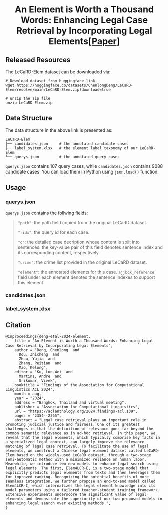 <div align="center">
<h1>An Element is Worth a Thousand Words: Enhancing Legal Case Retrieval by Incorporating Legal Elements[<a href="https://aclanthology.org/2024.findings-acl.139/">Paper</a>]</h1>
</div>

## Released Resources
The LeCaRD-Elem dataset can be downloaded via:
```shell
# Download dataset from huggingface link
wget https://huggingface.co/datasets/ChenlongDeng/LeCaRD-Elem/resolve/main/LeCaRD-Elem.zip?download=true

# unzip the zip file
unzip LeCaRD-Elem.zip
```

## Data Structure
The data structure in the above link is presented as:
```
LeCaRD-Elem
├── candidates.json     # the annotated candidate cases
├── label_system.xlsx   # the element label taxonomy of our LeCaRD-Elem
└── querys.json         # the annotated query cases
```
`querys.json` contains 107 query cases, while `candidates.json` contains 9088 candidate cases. You can load them in Python using `json.load()` function.

## Usage

### querys.json
`querys.json` contains the follwing fields:

> `"path"`: the path field copied from the original LeCaRD dataset.
>
> `"ridx"`: the query id for each case.
>
> `"q"`: the detailed case decription whose content is split into sentences. the key-value pair of this field denotes sentence index and its corresponding content, respectively.
>
> `"crime"`: the crime list provided in the original LeCaRD dataset.
>
> `"element"`: the annotated elements for this case. `ajjbqk_reference` field under each element denotes the sentence indexes to support this element.


### candidates.json

### label_system.xlsx

## Citation
```
@inproceedings{deng-etal-2024-element,
    title = "An Element is Worth a Thousand Words: Enhancing Legal Case Retrieval by Incorporating Legal Elements",
    author = "Deng, Chenlong  and
      Dou, Zhicheng  and
      Zhou, Yujia  and
      Zhang, Peitian  and
      Mao, Kelong",
    editor = "Ku, Lun-Wei  and
      Martins, Andre  and
      Srikumar, Vivek",
    booktitle = "Findings of the Association for Computational Linguistics ACL 2024",
    month = aug,
    year = "2024",
    address = "Bangkok, Thailand and virtual meeting",
    publisher = "Association for Computational Linguistics",
    url = "https://aclanthology.org/2024.findings-acl.139",
    pages = "2354--2365",
    abstract = "Legal case retrieval plays an important role in promoting judicial justice and fairness. One of its greatest challenges is that the definition of relevance goes far beyond the common semantic relevance as in ad-hoc retrieval. In this paper, we reveal that the legal elements, which typically comprise key facts in a specialized legal context, can largely improve the relevance matching of legal case retrieval. To facilitate the use of legal elements, we construct a Chinese legal element dataset called LeCaRD-Elem based on the widely-used LeCaRD dataset, through a two-stage semi-automatic method with a minimized reliance on human labor. Meanwhile, we introduce two new models to enhance legal search using legal elements. The first, Elem4LCR-E, is a two-stage model that explicitly predicts legal elements from texts and then leverages them for improved ranking. Recognizing the potential benefits of more seamless integration, we further propose an end-to-end model called Elem4LCR-I, which internalizes the legal element knowledge into its model parameters using a tailored teacher-student training framework. Extensive experiments underscore the significant value of legal elements and demonstrate the superiority of our two proposed models in enhancing legal search over existing methods.",
}
```

